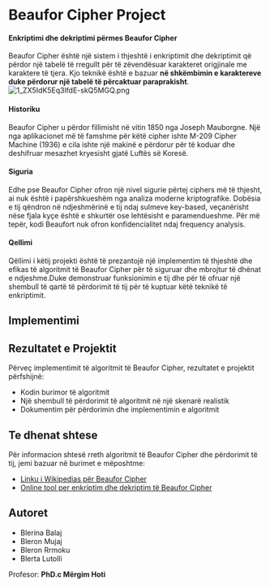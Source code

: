 # Beaufor Cipher Project

#### Enkriptimi dhe dekriptimi përmes Beaufor Cipher

Beaufor Cipher është një sistem i thjeshtë i enkriptimit dhe dekriptimit që përdor një tabelë të rregullt për të zëvendësuar karakteret origjinale me karaktere të tjera. Kjo teknikë është e bazuar **në shkëmbimin e karaktereve duke përdorur një tabelë të përcaktuar paraprakisht**.
![1_ZX5IdK5Eq3lfdE-skQ5MGQ.png](..%2F..%2F1_ZX5IdK5Eq3lfdE-skQ5MGQ.png)
#### Historiku

Beaufor Cipher u përdor fillimisht në vitin 1850 nga Joseph Mauborgne. Një nga aplikacionet më të famshme për këtë cipher ishte M-209 Cipher Machine (1936) e cila ishte një makinë e përdorur për të koduar dhe deshifruar mesazhet kryesisht gjatë Luftës së Koresë.

#### Siguria
Edhe pse Beaufor Cipher ofron një nivel sigurie përtej ciphers më të thjesht, ai nuk është i papërshkueshëm nga analiza moderne kriptografike. Dobësia e tij qëndron në ndjeshmërinë e tij ndaj sulmeve key-based, veçanërisht nëse fjala kyçe është e shkurtër ose lehtësisht e paramendueshme. Për më tepër, kodi Beaufort nuk ofron konfidencialitet ndaj frequency analysis.
#### Qellimi
Qëllimi i këtij projekti është të prezantojë një implementim të thjeshtë dhe efikas të algoritmit të Beaufor Cipher për të siguruar dhe mbrojtur të dhënat e ndjeshme.Duke demonstruar funksionimin e tij dhe për të ofruar një shembull të qartë të përdorimit të tij për të kuptuar këtë teknikë të enkriptimit.

## Implementimi


## Rezultatet e Projektit

Përveç implementimit të algoritmit të Beaufor Cipher, rezultatet e projektit përfshijnë:

- Kodin burimor të algoritmit
- Një shembull të përdorimit të algoritmit në një skenarë realistik
- Dokumentim për përdorimin dhe implementimin e algoritmit



## Te dhenat shtese

Për informacion shtesë rreth algoritmit të Beaufor Cipher dhe përdorimit të tij, jemi bazuar në burimet e mëposhtme:

- [Linku i Wikipedias për Beaufor Cipher](https://en.wikipedia.org/wiki/Beaufort_cipher)
- [Online tool per enkriptim dhe dekriptim të Beaufor Cipher](https://www.cachesleuth.com/beaufort.html)

## Autoret
+ Blerina Balaj
+ Bleron Mujaj	
+ Bleron Rrmoku	
+ Blerta Lutolli

Profesor: **PhD.c Mërgim Hoti**

